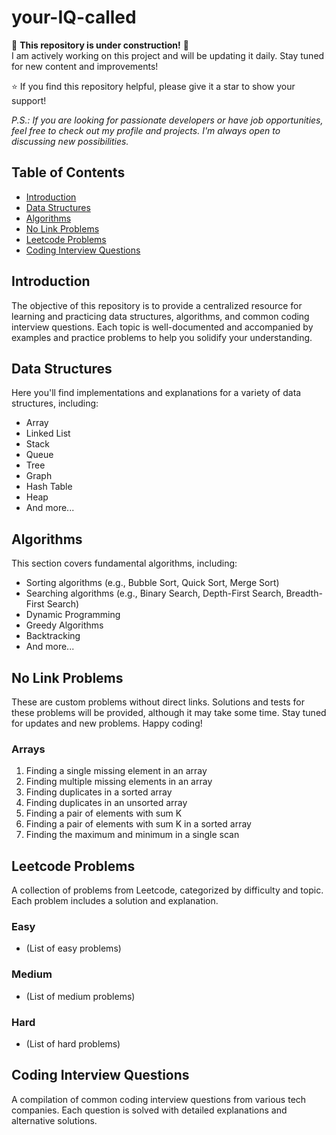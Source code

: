 # your-IQ-called

🚧 **This repository is under construction!** 🚧  
I am actively working on this project and will be updating it daily. Stay tuned for new content and improvements!

⭐ If you find this repository helpful, please give it a star to show your support!

*P.S.: If you are looking for passionate developers or have job opportunities, feel free to check out my profile and projects. I'm always open to discussing new possibilities.*


## Table of Contents

- [Introduction](#introduction)
- [Data Structures](#data-structures)
- [Algorithms](#algorithms)
- [No Link Problems](#no-link-problems)
- [Leetcode Problems](#leetcode-problems)
- [Coding Interview Questions](#coding-interview-questions)

## Introduction

The objective of this repository is to provide a centralized resource for learning and practicing data structures, algorithms, and common coding interview questions. Each topic is well-documented and accompanied by examples and practice problems to help you solidify your understanding.

## Data Structures

Here you'll find implementations and explanations for a variety of data structures, including:

- Array
- Linked List
- Stack
- Queue
- Tree
- Graph
- Hash Table
- Heap
- And more...

## Algorithms

This section covers fundamental algorithms, including:

- Sorting algorithms (e.g., Bubble Sort, Quick Sort, Merge Sort)
- Searching algorithms (e.g., Binary Search, Depth-First Search, Breadth-First Search)
- Dynamic Programming
- Greedy Algorithms
- Backtracking
- And more...

## No Link Problems
These are custom problems without direct links. Solutions and tests for these problems will be provided, although it may take some time. Stay tuned for updates and new problems. Happy coding!

### Arrays
1. Finding a single missing element in an array
2. Finding multiple missing elements in an array
3. Finding duplicates in a sorted array
4. Finding duplicates in an unsorted array
5. Finding a pair of elements with sum K
6. Finding a pair of elements with sum K in a sorted array
7. Finding the maximum and minimum in a single scan

## Leetcode Problems

A collection of problems from Leetcode, categorized by difficulty and topic. Each problem includes a solution and explanation.

### Easy
- (List of easy problems)

### Medium
- (List of medium problems)

### Hard
- (List of hard problems)

## Coding Interview Questions

A compilation of common coding interview questions from various tech companies. Each question is solved with detailed explanations and alternative solutions.
